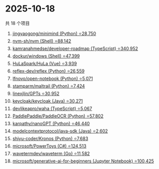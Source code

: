 # 2025-10-18

共 18 个项目

<!-- BEGIN GITHUB -->
<!-- 最后更新时间 2025-10-18 15:07:32 +0800 -->
1. [jingyaogong/minimind (Python) ⭐28,750](https://github.com/jingyaogong/minimind)
1. [nvm-sh/nvm (Shell) ⭐88,142](https://github.com/nvm-sh/nvm)
1. [kamranahmedse/developer-roadmap (TypeScript) ⭐340,952](https://github.com/kamranahmedse/developer-roadmap)
1. [dockur/windows (Shell) ⭐47,399](https://github.com/dockur/windows)
1. [HuLaSpark/HuLa (Vue) ⭐3,939](https://github.com/HuLaSpark/HuLa)
1. [reflex-dev/reflex (Python) ⭐26,559](https://github.com/reflex-dev/reflex)
1. [lfnovo/open-notebook (Python) ⭐5,071](https://github.com/lfnovo/open-notebook)
1. [stamparm/maltrail (Python) ⭐7,424](https://github.com/stamparm/maltrail)
1. [linexjlin/GPTs ⭐30,952](https://github.com/linexjlin/GPTs)
1. [keycloak/keycloak (Java) ⭐30,271](https://github.com/keycloak/keycloak)
1. [devlikeapro/waha (TypeScript) ⭐5,067](https://github.com/devlikeapro/waha)
1. [PaddlePaddle/PaddleOCR (Python) ⭐57,802](https://github.com/PaddlePaddle/PaddleOCR)
1. [karpathy/nanoGPT (Python) ⭐46,440](https://github.com/karpathy/nanoGPT)
1. [modelcontextprotocol/java-sdk (Java) ⭐2,602](https://github.com/modelcontextprotocol/java-sdk)
1. [shiyu-coder/Kronos (Python) ⭐7,683](https://github.com/shiyu-coder/Kronos)
1. [microsoft/PowerToys (C#) ⭐124,513](https://github.com/microsoft/PowerToys)
1. [wavetermdev/waveterm (Go) ⭐11,582](https://github.com/wavetermdev/waveterm)
1. [microsoft/generative-ai-for-beginners (Jupyter Notebook) ⭐100,425](https://github.com/microsoft/generative-ai-for-beginners)
<!-- END GITHUB -->